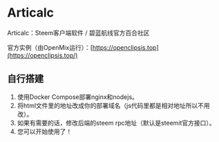 # Articalc
Articalc：Steem客户端软件 / 碧蓝航线官方百合社区

官方实例（由OpenMix运行）：[https://openclipsis.top](https://openclipsis.top/)

## 自行搭建
1. 使用Docker Compose部署nginx和nodejs。
2. 将html文件里的地址改成你的部署域名（js代码里都是相对地址所以不用改）。
3. 如果有需要的话，修改后端的steem rpc地址（默认是steemit官方接口）。
4. 您可以开始使用了！
